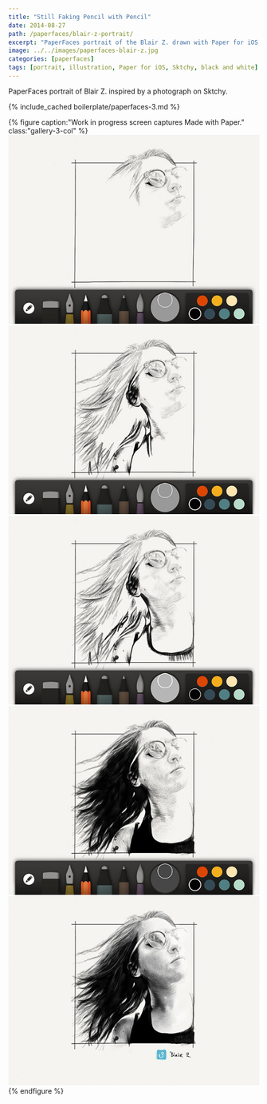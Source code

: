 ```yaml
---
title: "Still Faking Pencil with Pencil"
date: 2014-08-27
path: /paperfaces/blair-z-portrait/
excerpt: "PaperFaces portrait of the Blair Z. drawn with Paper for iOS on an iPad."
image: ../../images/paperfaces-blair-z.jpg
categories: [paperfaces]
tags: [portrait, illustration, Paper for iOS, Sktchy, black and white]
---
```


PaperFaces portrait of Blair Z. inspired by a photograph on Sktchy.

{% include_cached boilerplate/paperfaces-3.md %}

{% figure caption:"Work in progress screen captures Made with Paper." class:"gallery-3-col" %}
[![Work in process screenshot](../../images/paperfaces-blair-z-process-1-600.jpg)](../../images/paperfaces-blair-z-process-1-lg.jpg) [![Work in process screenshot](../../images/paperfaces-blair-z-process-2-600.jpg)](../../images/paperfaces-blair-z-process-2-lg.jpg) [![Work in process screenshot](../../images/paperfaces-blair-z-process-3-600.jpg)](../../images/paperfaces-blair-z-process-3-lg.jpg) [![Work in process screenshot](../../images/paperfaces-blair-z-process-4-600.jpg)](../../images/paperfaces-blair-z-process-4-lg.jpg) [![Work in process screenshot](../../images/paperfaces-blair-z-process-5-600.jpg)](../../images/paperfaces-blair-z.jpg)
{% endfigure %}
